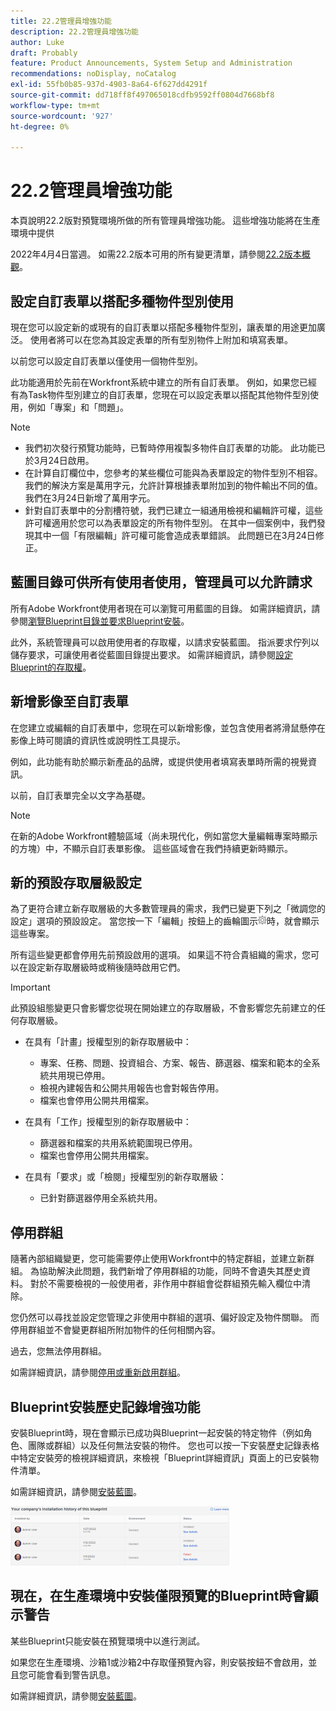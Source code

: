 ```yaml
---
title: 22.2管理員增強功能
description: 22.2管理員增強功能
author: Luke
draft: Probably
feature: Product Announcements, System Setup and Administration
recommendations: noDisplay, noCatalog
exl-id: 55fb0b85-937d-4903-8a64-6f627dd4291f
source-git-commit: dd718ff8f497065018cdfb9592ff0804d7668bf8
workflow-type: tm+mt
source-wordcount: '927'
ht-degree: 0%

---
```


# 22.2管理員增強功能

本頁說明22.2版對預覽環境所做的所有管理員增強功能。 這些增強功能將在生產環境中提供

<!--
<MadCap:conditionalText data-mc-conditions="QuicksilverOrClassic.Draft mode">
in January 2022
</MadCap:conditionalText>
-->

2022年4月4日當週。 如需22.2版本可用的所有變更清單，請參閱[22.2版本概觀](../../../product-announcements/product-releases/22.2-release-activity/22-2-release-overview.md)。

## 設定自訂表單以搭配多種物件型別使用

現在您可以設定新的或現有的自訂表單以搭配多種物件型別，讓表單的用途更加廣泛。 使用者將可以在您為其設定表單的所有型別物件上附加和填寫表單。

以前您可以設定自訂表單以僅使用一個物件型別。

此功能適用於先前在Workfront系統中建立的所有自訂表單。 例如，如果您已經有為Task物件型別建立的自訂表單，您現在可以設定表單以搭配其他物件型別使用，例如「專案」和「問題」。

>[!NOTE]
>
>* 我們初次發行預覽功能時，已暫時停用複製多物件自訂表單的功能。 此功能已於3月24日啟用。
>* 在計算自訂欄位中，您參考的某些欄位可能與為表單設定的物件型別不相容。 我們的解決方案是萬用字元，允許計算根據表單附加到的物件輸出不同的值。 我們在3月24日新增了萬用字元。
>* 針對自訂表單中的分割槽符號，我們已建立一組通用檢視和編輯許可權，這些許可權適用於您可以為表單設定的所有物件型別。 在其中一個案例中，我們發現其中一個「有限編輯」許可權可能會造成表單錯誤。 此問題已在3月24日修正。
>

## 藍圖目錄可供所有使用者使用，管理員可以允許請求

所有Adobe Workfront使用者現在可以瀏覽可用藍圖的目錄。 如需詳細資訊，請參閱[瀏覽Blueprint目錄並要求Blueprint安裝](../../../administration-and-setup/blueprints/browse-catalog.md)。

此外，系統管理員可以啟用使用者的存取權，以請求安裝藍圖。 指派要求佇列以儲存要求，可讓使用者從藍圖目錄提出要求。 如需詳細資訊，請參閱[設定Blueprint的存取權](../../../administration-and-setup/blueprints/configure-access-to-blueprints.md)。

## 新增影像至自訂表單

在您建立或編輯的自訂表單中，您現在可以新增影像，並包含使用者將滑鼠懸停在影像上時可閱讀的資訊性或說明性工具提示。

例如，此功能有助於顯示新產品的品牌，或提供使用者填寫表單時所需的視覺資訊。

以前，自訂表單完全以文字為基礎。

>[!NOTE]
>
>在新的Adobe Workfront體驗區域（尚未現代化，例如當您大量編輯專案時顯示的方塊）中，不顯示自訂表單影像。 這些區域會在我們持續更新時顯示。


## 新的預設存取層級設定

為了更符合建立新存取層級的大多數管理員的需求，我們已變更下列之「微調您的設定」選項的預設設定。 當您按一下「編輯」按鈕上的齒輪圖示![](assets/gear-icon-in-access-levels.png)時，就會顯示這些專案。

所有這些變更都會停用先前預設啟用的選項。 如果這不符合貴組織的需求，您可以在設定新存取層級時或稍後隨時啟用它們。

>[!IMPORTANT]
>
>此預設組態變更只會影響您從現在開始建立的存取層級，不會影響您先前建立的任何存取層級。

* 在具有「計畫」授權型別的新存取層級中：

   * 專案、任務、問題、投資組合、方案、報告、篩選器、檔案和範本的全系統共用現已停用。
   * 檢視內建報告和公開共用報告也會對報告停用。
   * 檔案也會停用公開共用檔案。

* 在具有「工作」授權型別的新存取層級中：

   * 篩選器和檔案的共用系統範圍現已停用。
   * 檔案也會停用公開共用檔案。

* 在具有「要求」或「檢閱」授權型別的新存取層級：

   * 已針對篩選器停用全系統共用。

## 停用群組

隨著內部組織變更，您可能需要停止使用Workfront中的特定群組，並建立新群組。 為協助解決此問題，我們新增了停用群組的功能，同時不會遺失其歷史資料。 對於不需要檢視的一般使用者，非作用中群組會從群組預先輸入欄位中清除。

您仍然可以尋找並設定您管理之非使用中群組的選項、偏好設定及物件關聯。 而停用群組並不會變更群組所附加物件的任何相關內容。

過去，您無法停用群組。

如需詳細資訊，請參閱[停用或重新啟用群組](../../../administration-and-setup/manage-groups/create-and-manage-groups/deactivate-or-reactivate-a-group.md)。

## Blueprint安裝歷史記錄增強功能

安裝Blueprint時，現在會顯示已成功與Blueprint一起安裝的特定物件（例如角色、團隊或群組）以及任何無法安裝的物件。 您也可以按一下安裝歷史記錄表格中特定安裝旁的檢視詳細資訊，來檢視「Blueprint詳細資訊」頁面上的已安裝物件清單。

如需詳細資訊，請參閱[安裝藍圖](../../../administration-and-setup/blueprints/blueprints-install.md)。

![](assets/blueprints-installation-history-350x95.png)

## 現在，在生產環境中安裝僅限預覽的Blueprint時會顯示警告

某些Blueprint只能安裝在預覽環境中以進行測試。

如果您在生產環境、沙箱1或沙箱2中存取僅預覽內容，則安裝按鈕不會啟用，並且您可能會看到警告訊息。

如需詳細資訊，請參閱[安裝藍圖](../../../administration-and-setup/blueprints/blueprints-install.md)。
